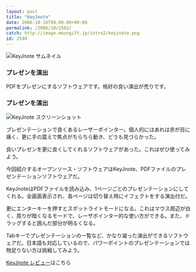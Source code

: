 ```yaml
---
layout: post
title: "KeyJnote"
date: 2006-10-16T09:00:00+09:00
permalink: /2006/10/2562/
catch: http://image.moongift.jp/intro2/keyjnote.png
id: 2548
---
```

 ![KeyJnote サムネイル](http://image.moongift.jp/intro2/keyjnote.t.png "KeyJnote サムネイル")
  

### プレゼンを演出
  
PDFをプレゼンにするソフトウェアです。格好の良い演出が売りです。  
<!--more-->  

### プレゼンを演出
  

![KeyJnote スクリーンショット](http://image.moongift.jp/intro2/keyjnote.png "KeyJnote スクリーンショット")

  

プレゼンテーションで良くあるレーザーポインター。個人的にはあれは赤が目に痛く、更に手の震えで焦点がちらちら動き、どうも見づらかった。

  

良いプレゼンを更に良くしてくれるソフトウェアがあった。これはぜひ使ってみよう。

  

今回紹介するオープンソース・ソフトウェアはKeyJnote、PDFファイルのプレゼンテーションソフトウェアだ。

  

KeyJnoteはPDFファイルを読み込み、1ページごとのプレゼンテーションにしてくれる。全画面表示され、各ページは切り替え時にイフェクトをする演出付だ。

  

更にエンターキーを押すとスポットライトモードになる。これはマウス周辺が白く、周りが暗くなるモードで、レーザポインター的な使い方ができる。また、ドラッグすると囲んだ部分が明るくなる。

  

Tabキーでプレゼンテーションの一覧など、かなり凝った演出ができるソフトウェアだ。日本語も対応しているので、パワーポイントのプレゼンテーションでは物足りない方は挑戦してみよう。

  

[KeyJnote レビュー](http://oss.moongift.jp/review/i-2563.html)はこちら

